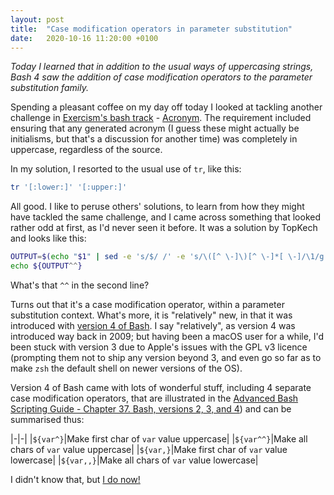 ```yaml
---
layout: post
title:  "Case modification operators in parameter substitution"
date:   2020-10-16 11:20:00 +0100
---
```

_Today I learned that in addition to the usual ways of uppercasing strings, Bash 4 saw the addition of case modification operators to the parameter substitution family._

Spending a pleasant coffee on my day off today I looked at tackling another challenge in [Exercism's bash track](https://exercism.io/tracks/bash) - [Acronym](https://exercism.io/tracks/bash/exercises/acronym/solutions/e70a7282d2fb4856bbeb1c2ae745d3c4). The requirement included ensuring that any generated acronym (I guess these might actually be initialisms, but that's a discussion for another time) was completely in uppercase, regardless of the source.

In my solution, I resorted to the usual use of `tr`, like this:

```bash
tr '[:lower:]' '[:upper:]'
```

All good. I like to peruse others' solutions, to learn from how they might have tackled the same challenge, and I came across something that looked rather odd at first, as I'd never seen it before. It was a solution by TopKech and looks like this:

```bash
OUTPUT=$(echo "$1" | sed -e 's/$/ /' -e 's/\([^ \-]\)[^ \-]*[ \-]/\1/g' -e 's/^ *//')
echo ${OUTPUT^^}
```

What's that `^^` in the second line?

Turns out that it's a case modification operator, within a parameter substitution context. What's more, it is "relatively" new, in that it was introduced with [version 4 of Bash](https://tldp.org/LDP/abs/html/bashver4.html). I say "relatively", as version 4 was introduced way back in 2009; but having been a macOS user for a while, I'd been stuck with version 3 due to Apple's issues with the GPL v3 licence (prompting them not to ship any version beyond 3, and even go so far as to make `zsh` the default shell on newer versions of the OS).

Version 4 of Bash came with lots of wonderful stuff, including 4 separate case modification operators, that are illustrated in the [Advanced Bash Scripting Guide - Chapter 37. Bash, versions 2, 3, and 4](https://tldp.org/LDP/abs/html/bashver4.html)) and can be summarised thus:

|-|-|
|`${var^}`|Make first char of `var` value uppercase|
|`${var^^}`|Make all chars of `var` value uppercase|
|`${var,}`|Make first char of `var` value lowercase|
|`${var,,}`|Make all chars of `var` value lowercase|

I didn't know that, but [I do now!](https://twitter.com/qmacro/status/1317046383950659584)
